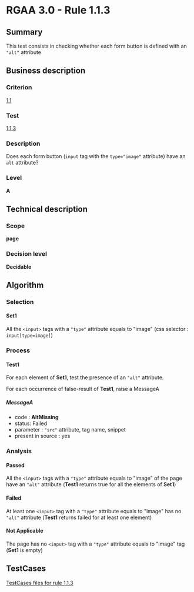 # RGAA 3.0 -  Rule 1.1.3

## Summary

This test consists in checking whether each form button is defined with an `"alt"` attribute

## Business description

### Criterion

[1.1](http://disic.github.io/rgaa_referentiel_en/RGAA3.0_Criteria_English_version_v1.html#crit-1-1)

### Test

[1.1.3](http://disic.github.io/rgaa_referentiel_en/RGAA3.0_Criteria_English_version_v1.html#test-1-1-3)

### Description
Does each form button (<code>input</code> tag with the <code>type="image"</code> attribute) have an <code>alt</code> attribute?

### Level

**A**

## Technical description

### Scope

**page**

### Decision level

**Decidable**

## Algorithm

### Selection

#### Set1

All the `<input>` tags with a `"type"` attribute equals to "image" (css selector : `input[type=image]`)

### Process

#### Test1

For each element of **Set1**, test the presence of an `"alt"` attribute.

For each occurrence of false-result of **Test1**, raise a MessageA

##### MessageA 

-    code : **AltMissing** 
-    status: Failed
-    parameter : `"src"` attribute, tag name, snippet
-    present in source : yes

### Analysis

#### Passed

All the `<input>` tags with a `"type"` attribute equals to "image" of the page have an `"alt"` attribute (**Test1** returns true for all the elements of **Set1**)

#### Failed

At least one `<input>` tag with a `"type"` attribute equals to "image" has no `"alt"` attribute (**Test1** returns failed for at least one element)

#### Not Applicable

The page has no `<input>` tag with a `"type"` attribute equals to "image" tag (**Set1** is empty)



##  TestCases 

[TestCases files for rule 1.1.3](https://github.com/Asqatasun/Asqatasun/tree/master/rules/rules-rgaa3.0/src/test/resources/testcases/rgaa30/Rgaa30Rule010103/) 


